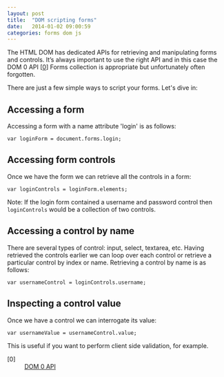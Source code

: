 ```yaml
---
layout: post
title:  "DOM scripting forms"
date:   2014-01-02 09:00:59
categories: forms dom js
---
```


The HTML DOM has dedicated APIs for retrieving and manipulating forms and controls. It’s always important to use the right API and in this case the DOM 0 API [[0](#ref0)] Forms collection is appropriate but unfortunately often forgotten.

There are just a few simple ways to script your forms. Let's dive in:

## Accessing a form

Accessing a form with a name attribute 'login' is as follows:

	var loginForm = document.forms.login;

## Accessing form controls

Once we have the form we can retrieve all the controls in a form:

	var loginControls = loginForm.elements;

Note: If the login form contained a username and password control then `loginControls` would be a collection of two controls.

## Accessing a control by name

There are several types of control: input, select, textarea, etc. Having retrieved the controls earlier we can loop over each control or retrieve a particular control by index or name. Retrieving a control by name is as follows:

	var usernameControl = loginControls.username;

## Inspecting a control value

Once we have a control we can interrogate its value:

	var usernameValue = usernameControl.value;

This is useful if you want to perform client side validation, for example.

<dl>
	<dt><a name="ref0"></a>[0]</dt>
	<dd><a href="http://docs.oracle.com/cd/E19957-01/816-6408-10/">DOM 0 API</a></dd>
</dl>